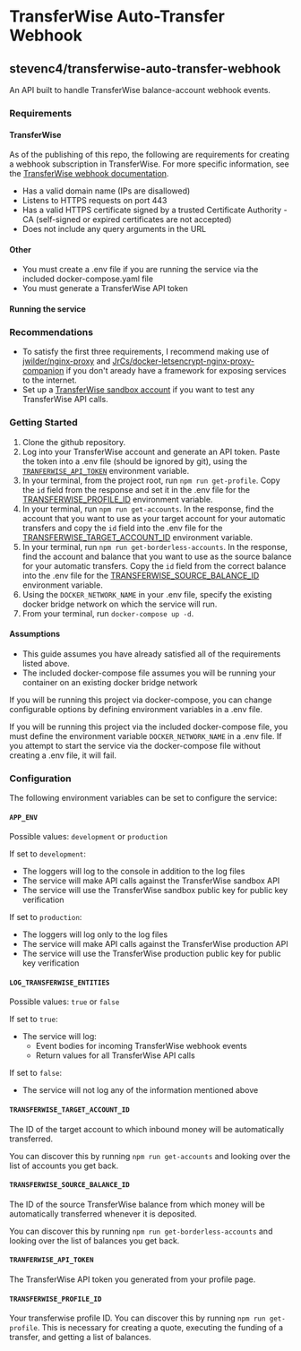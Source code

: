 # TransferWise Auto-Transfer Webhook

## stevenc4/transferwise-auto-transfer-webhook

An API built to handle TransferWise balance-account webhook events.

### Requirements

#### TransferWise

As of the publishing of this repo, the following are requirements for creating a webhook subscription in TransferWise. For more specific information, see the [TransferWise webhook documentation](https://api-docs.transferwise.com/#profile-webhooks).
* Has a valid domain name (IPs are disallowed)
* Listens to HTTPS requests on port 443
* Has a valid HTTPS certificate signed by a trusted Certificate Authority - CA (self-signed or expired certificates are not accepted)
* Does not include any query arguments in the URL

#### Other

* You must create a .env file if you are running the service via the included docker-compose.yaml file
* You must generate a TransferWise API token

#### Running the service

### Recommendations
* To satisfy the first three requirements, I recommend making use of [jwilder/nginx-proxy](https://github.com/jwilder/nginx-proxy) and [JrCs/docker-letsencrypt-nginx-proxy-companion](https://github.com/JrCs/docker-letsencrypt-nginx-proxy-companion) if you don't aready have a framework for exposing services to the internet.
* Set up a [TransferWise sandbox account](https://sandbox.transferwise.tech/) if you want to test any TransferWise API calls.

### Getting Started

1. Clone the github repository.
2. Log into your TransferWise account and generate an API token. Paste the token into a .env file (should be ignored by git), using the [`TRANFERWISE_API_TOKEN`](#TRANFERWISE_API_TOKEN) environment variable.
3. In your terminal, from the project root, run `npm run get-profile`. Copy the `id` field from the response and set it in the .env file for the [TRANSFERWISE_PROFILE_ID](#TRANSFERWISE_PROFILE_ID) environment variable.
4. In your terminal, run `npm run get-accounts`. In the response, find the account that you want to use as your target account for your automatic transfers and copy the `id` field into the .env file for the [TRANSFERWISE_TARGET_ACCOUNT_ID](#TRANSFERWISE_TARGET_ACCOUNT_ID) environment variable.
5. In your terminal, run `npm run get-borderless-accounts`. In the response, find the account and balance that you want to use as the source balance for your automatic transfers. Copy the `id` field from the correct balance into the .env file for the [TRANSFERWISE_SOURCE_BALANCE_ID](#TRANSFERWISE_SOURCE_BALANCE_ID) environment variable.
6. Using the `DOCKER_NETWORK_NAME` in your .env file, specify the existing docker bridge network on which the service will run.
7. From your terminal, run `docker-compose up -d`.


#### Assumptions
* This guide assumes you have already satisfied all of the requirements listed above.
* The included docker-compose file assumes you will be running your container on an existing docker bridge network

If you will be running this project via docker-compose, you can change configurable options by defining environment variables in a .env file.

If you will be running this project via the included docker-compose file, you must define the environment variable `DOCKER_NETWORK_NAME` in a .env file. If you attempt to start the service via the docker-compose file without creating a .env file, it will fail.

### Configuration

The following environment variables can be set to configure the service:

#### `APP_ENV`
Possible values: `development` or `production`

If set to `development`:
* The loggers will log to the console in addition to the log files
* The service will make API calls against the TransferWise sandbox API
* The service will use the TransferWise sandbox public key for public key verification

If set to `production`:
* The loggers will log only to the log files
* The service will make API calls against the TransferWise production API
* The service will use the TransferWise production public key for public key verification

#### `LOG_TRANSFERWISE_ENTITIES`
Possible values: `true` or `false`

If set to `true`:
* The service will log:
  * Event bodies for incoming TransferWise webhook events
  * Return values for all TransferWise API calls

If set to `false`:
  * The service will not log any of the information mentioned above

#### `TRANSFERWISE_TARGET_ACCOUNT_ID`
The ID of the target account to which inbound money will be automatically transferred.

You can discover this by running `npm run get-accounts` and looking over the list of accounts you get back.

#### `TRANSFERWISE_SOURCE_BALANCE_ID`
The ID of the source TransferWise balance from which money will be automatically transferred whenever it is deposited.

You can discover this by running `npm run get-borderless-accounts` and looking over the list of balances you get back.

#### `TRANFERWISE_API_TOKEN`
The TransferWise API token you generated from your profile page.

#### `TRANSFERWISE_PROFILE_ID`
Your transferwise profile ID. You can discover this by running `npm run get-profile`. This is necessary for creating a quote, executing the funding of a transfer, and getting a list of balances.
